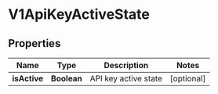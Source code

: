 # V1ApiKeyActiveState

## Properties
Name | Type | Description | Notes
------------ | ------------- | ------------- | -------------
**isActive** | **Boolean** | API key active state |  [optional]
